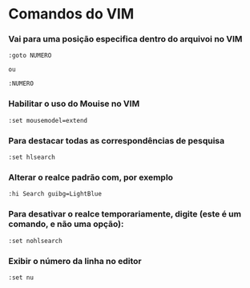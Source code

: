 # Comandos do VIM

### Vai para uma posição especifica dentro do arquivoi no VIM
```
:goto NUMERO

ou

:NUMERO
```

### Habilitar o uso do Mouise no VIM
```
:set mousemodel=extend
```

### Para destacar todas as correspondências de pesquisa
```
:set hlsearch
```

### Alterar o realce padrão com, por exemplo 
```
:hi Search guibg=LightBlue
```

### Para desativar o realce temporariamente, digite (este é um comando, e não uma opção):
```
:set nohlsearch
```

### Exibir o número da linha no editor
```
:set nu
```
